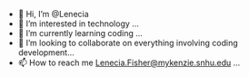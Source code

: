 - 👋 Hi, I’m @Lenecia
- 👀 I’m interested in technology ...
- 🌱 I’m currently learning coding ...
- 💞️ I’m looking to collaborate on everything involving coding development...
- 📫 How to reach me Lenecia.Fisher@mykenzie.snhu.edu ...

<!---
Lenecia/Lenecia is a ✨ special ✨ repository because its `README.md` (this file) appears on your GitHub profile.
You can click the Preview link to take a look at your changes.
--->
